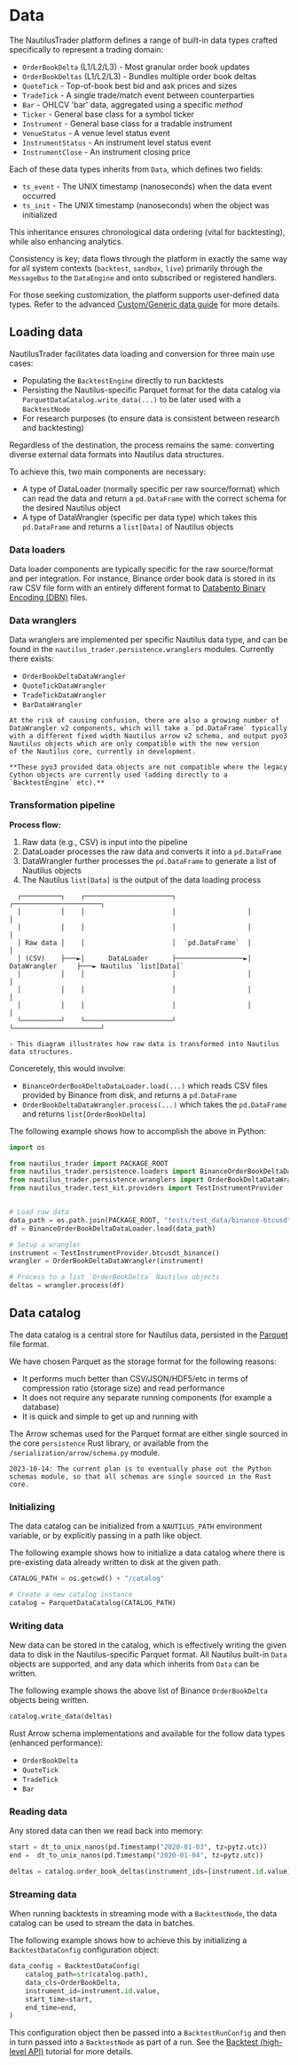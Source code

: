 # Data

The NautilusTrader platform defines a range of built-in data types crafted specifically to represent 
a trading domain:

- `OrderBookDelta` (L1/L2/L3) - Most granular order book updates
- `OrderBookDeltas` (L1/L2/L3) - Bundles multiple order book deltas
- `QuoteTick` - Top-of-book best bid and ask prices and sizes
- `TradeTick` - A single trade/match event between counterparties
- `Bar` - OHLCV 'bar' data, aggregated using a specific *method*
- `Ticker` - General base class for a symbol ticker
- `Instrument` - General base class for a tradable instrument
- `VenueStatus` - A venue level status event
- `InstrumentStatus` - An instrument level status event
- `InstrumentClose` - An instrument closing price

Each of these data types inherits from `Data`, which defines two fields:
- `ts_event` - The UNIX timestamp (nanoseconds) when the data event occurred
- `ts_init` - The UNIX timestamp (nanoseconds) when the object was initialized

This inheritance ensures chronological data ordering (vital for backtesting), while also enhancing analytics.

Consistency is key; data flows through the platform in exactly the same way for all system contexts (`backtest`, `sandbox`, `live`)
primarily through the `MessageBus` to the `DataEngine` and onto subscribed or registered handlers.

For those seeking customization, the platform supports user-defined data types. Refer to the advanced [Custom/Generic data guide](advanced/custom_data.md) for more details.

## Loading data

NautilusTrader facilitates data loading and conversion for three main use cases:
- Populating the `BacktestEngine` directly to run backtests
- Persisting the Nautilus-specific Parquet format for the data catalog via `ParquetDataCatalog.write_data(...)` to be later used with a `BacktestNode`
- For research purposes (to ensure data is consistent between research and backtesting)

Regardless of the destination, the process remains the same: converting diverse external data formats into Nautilus data structures.

To achieve this, two main components are necessary:
- A type of DataLoader (normally specific per raw source/format) which can read the data and return a `pd.DataFrame` with the correct schema for the desired Nautilus object
- A type of DataWrangler (specific per data type) which takes this `pd.DataFrame` and returns a `list[Data]` of Nautilus objects

### Data loaders

Data loader components are typically specific for the raw source/format and per integration. For instance, Binance order book data is stored in its raw CSV file form with
an entirely different format to [Databento Binary Encoding (DBN)](https://docs.databento.com/knowledge-base/new-users/dbn-encoding/getting-started-with-dbn) files.

### Data wranglers

Data wranglers are implemented per specific Nautilus data type, and can be found in the `nautilus_trader.persistence.wranglers` modules.
Currently there exists:
- `OrderBookDeltaDataWrangler`
- `QuoteTickDataWrangler`
- `TradeTickDataWrangler`
- `BarDataWrangler`

```{warning}
At the risk of causing confusion, there are also a growing number of DataWrangler v2 components, which will take a `pd.DataFrame` typically
with a different fixed width Nautilus arrow v2 schema, and output pyo3 Nautilus objects which are only compatible with the new version
of the Nautilus core, currently in development.

**These pyo3 provided data objects are not compatible where the legacy Cython objects are currently used (adding directly to a `BacktestEngine` etc).**
```

### Transformation pipeline

**Process flow:**
1. Raw data (e.g., CSV) is input into the pipeline
2. DataLoader processes the raw data and converts it into a `pd.DataFrame`
3. DataWrangler further processes the `pd.DataFrame` to generate a list of Nautilus objects
4. The Nautilus `list[Data]` is the output of the data loading process

```
  ┌──────────┐    ┌──────────────────────┐                  ┌──────────────────────┐
  │          │    │                      │                  │                      │
  │          │    │                      │                  │                      │
  │ Raw data │    │                      │  `pd.DataFrame`  │                      │
  │ (CSV)    ├───►│      DataLoader      ├─────────────────►│     DataWrangler     ├───► Nautilus `list[Data]`
  │          │    │                      │                  │                      │
  │          │    │                      │                  │                      │
  │          │    │                      │                  │                      │
  └──────────┘    └──────────────────────┘                  └──────────────────────┘

- This diagram illustrates how raw data is transformed into Nautilus data structures.
```

Conceretely, this would involve:
- `BinanceOrderBookDeltaDataLoader.load(...)` which reads CSV files provided by Binance from disk, and returns a `pd.DataFrame`
- `OrderBookDeltaDataWrangler.process(...)` which takes the `pd.DataFrame` and returns `list[OrderBookDelta]`

The following example shows how to accomplish the above in Python:
```python
import os

from nautilus_trader import PACKAGE_ROOT
from nautilus_trader.persistence.loaders import BinanceOrderBookDeltaDataLoader
from nautilus_trader.persistence.wranglers import OrderBookDeltaDataWrangler
from nautilus_trader.test_kit.providers import TestInstrumentProvider


# Load raw data
data_path = os.path.join(PACKAGE_ROOT, "tests/test_data/binance-btcusdt-depth-snap.csv")
df = BinanceOrderBookDeltaDataLoader.load(data_path)

# Setup a wrangler
instrument = TestInstrumentProvider.btcusdt_binance()
wrangler = OrderBookDeltaDataWrangler(instrument)

# Process to a list `OrderBookDelta` Nautilus objects
deltas = wrangler.process(df)
```

## Data catalog

The data catalog is a central store for Nautilus data, persisted in the [Parquet](https://parquet.apache.org) file format.

We have chosen Parquet as the storage format for the following reasons:
- It performs much better than CSV/JSON/HDF5/etc in terms of compression ratio (storage size) and read performance
- It does not require any separate running components (for example a database)
- It is quick and simple to get up and running with

The Arrow schemas used for the Parquet format are either single sourced in the core `persistence` Rust library, or available
from the `/serialization/arrow/schema.py` module.

```{note}
2023-10-14: The current plan is to eventually phase out the Python schemas module, so that all schemas are single sourced in the Rust core.
```

### Initializing
The data catalog can be initialized from a `NAUTILUS_PATH` environment variable, or by explicitly passing in a path like object.

The following example shows how to initialize a data catalog where there is pre-existing data already written to disk at the given path.

```python
CATALOG_PATH = os.getcwd() + "/catalog"

# Create a new catalog instance
catalog = ParquetDataCatalog(CATALOG_PATH)
```

### Writing data
New data can be stored in the catalog, which is effectively writing the given data to disk in the Nautilus-specific Parquet format.
All Nautilus built-in `Data` objects are supported, and any data which inherits from `Data` can be written.

The following example shows the above list of Binance `OrderBookDelta` objects being written.
```python
catalog.write_data(deltas)
```

Rust Arrow schema implementations and available for the follow data types (enhanced performance):
- `OrderBookDelta`
- `QuoteTick`
- `TradeTick`
- `Bar`

### Reading data
Any stored data can then we read back into memory:
```python
start = dt_to_unix_nanos(pd.Timestamp("2020-01-03", tz=pytz.utc))
end =  dt_to_unix_nanos(pd.Timestamp("2020-01-04", tz=pytz.utc))

deltas = catalog.order_book_deltas(instrument_ids=[instrument.id.value], start=start, end=end)
```

### Streaming data
When running backtests in streaming mode with a `BacktestNode`, the data catalog can be used to stream the data in batches.

The following example shows how to achieve this by initializing a `BacktestDataConfig` configuration object:
```python
data_config = BacktestDataConfig(
    catalog_path=str(catalog.path),
    data_cls=OrderBookDelta,
    instrument_id=instrument.id.value,
    start_time=start,
    end_time=end,
)
```

This configuration object then be passed into a `BacktestRunConfig` and then in turn passed into a `BacktestNode` as part of a run.
See the [Backtest (high-level API)](../tutorials/backtest_high_level.md) tutorial for more details.
